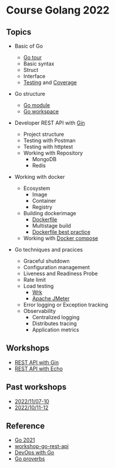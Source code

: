 # Course Golang 2022

## Topics
* Basic of Go
  * [Go tour](https://go.dev/tour/welcome/1)
  * Basic syntax
  * Struct
  * Interface
  * [Testing](https://pkg.go.dev/testing) and [Coverage](https://go.dev/blog/cover)
* Go structure
  * [Go module](https://go.dev/blog/using-go-modules)
  * [Go workspace](https://go.dev/doc/tutorial/workspaces)
* Developer REST API with [Gin](https://github.com/gin-gonic/gin)
  * Project structure
  * Testing with Postman
  * Testing with httptest
  * Working with Repository
    * MongoDB
    * Redis
* Working with docker
  * Ecosystem 
    * Image
    * Container
    * Registry
  * Building dockerimage
    * [Dockerfile](https://docs.docker.com/engine/reference/builder/)
    * Multistage build
    * [Dockerfile best practice](https://docs.docker.com/develop/develop-images/dockerfile_best-practices/)
  * Working with [Docker compose](https://docs.docker.com/compose/compose-file/compose-file-v3/)
  
* Go techniques and pracices
  * Graceful shutdown
  * Configuration management
  * Liveness and Readiness Probe
  * Rate limit
  * Load testing
    * [Wrk](https://github.com/wg/wrk)
    * [Apache JMeter](https://jmeter.apache.org/)
  * Error logging or Exception tracking
  * Observability
    * Centralized logging
    * Distributes tracing
    * Application metrics

## Workshops
* [REST API with Gin](https://github.com/up1/course-go-2022/tree/main/workshop/rest_api_gin)
* [REST API with Echo](https://github.com/up1/course-go-2022/tree/main/workshop/rest_api_echo)

## Past workshops
* [2022/11/07-10](https://github.com/up1/workshop-g0-202211)
* [2022/10/11-12](https://github.com/up1/workshop-go-20221011)
    
## Reference
* [Go 2021](https://github.com/up1/course-go-2021)
* [workshop-go-rest-api](https://github.com/up1/workshop-go-rest-api)
* [DevOps with Go](https://github.com/up1/workshop-devops-go)
* [Go proverbs](https://go-proverbs.github.io/)
